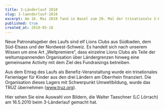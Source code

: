 ```yaml
---
title: 3-Länderlauf 2010
slug: 3-laenderlauf-2010
excerpt: Am 16. Mai 2010 fand in Basel zum 20. Mal der trinationale 3-Länderlauf statt (www.3laenderlauf.org oder www.course3pays.org).
published: true
created_at: 2010-05-16
---
```


Neue Patronatsgeber des Laufs sind elf Lions Clubs aus Südbaden, dem Süd-Elsass und der Nordwest-Schweiz. Es handelt sich nach unserem Wissen um eine Art „Weltpremiere“, dass einzelne Lions Clubs als Teile der weltumspannenden Organisation über Ländergrenzen hinweg eine gemeinsame Activity mit dem Ziel des Fundraisings betreiben.

Aus dem Ertrag des Laufs als Benefiz-Veranstaltung wurde ein trinationales Ferienlager für Kinder aus den drei Ländern am Oberrhein finanziert. Die Organisation dieses Lagers mit Schwerpunkt Umweltbildung, wurde das TRUZ übernehmen (www.truz.org).

Hier sehen Sie eine Auswahl von Bildern, die Walter Taeschner (LC Lörrach) am 16.5.2010 beim 3-Länderlauf gemacht hat.
